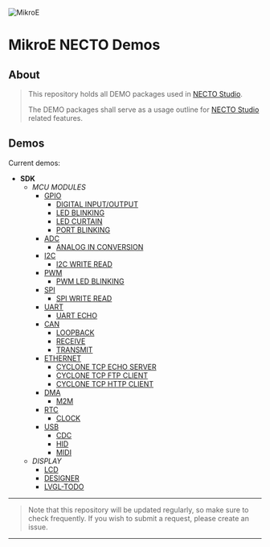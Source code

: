 ![MikroE](http://www.mikroe.com/img/designs/beta/logo_small.png)

# MikroE NECTO Demos

## About

> This repository holds all DEMO packages used in [NECTO Studio](https://www.mikroe.com/necto).
>
> The DEMO packages shall serve as a usage outline for [NECTO Studio](https://www.mikroe.com/necto) related features.

## Demos

Current demos:

+ **SDK**
  + *MCU MODULES*
    + [GPIO](./demos/sdk/demogpio/project/README.md)
      + [DIGITAL INPUT/OUTPUT](./demos/sdk/demogpio/project/digitalinputoutput/README.md)
      + [LED BLINKING](./demos/sdk/demogpio/project/ledblinking/README.md)
      + [LED CURTAIN](./demos/sdk/demogpio/project/ledcurtain/README.md)
      + [PORT BLINKING](./demos/sdk/port/README.md)
    + [ADC](./demos/sdk/demoanalogin/project/README.md)
      + [ANALOG IN CONVERSION](./demos/sdk/demoanalogin/project/README.md)
    + [I2C](./demos/sdk/demoi2c/project/README.md)
      + [I2C WRITE READ](./demos/sdk/demoi2c/project/README.md)
    + [PWM](./demos/sdk/demopwm/project/README.md)
      + [PWM LED BLINKING](./demos/sdk/demopwm/project/README.md)
    + [SPI](./demos/sdk/demospi/project/README.md)
      + [SPI WRITE READ](./demos/sdk/demospi/project/README.md)
    + [UART](./demos/sdk/demouart/project/README.md)
      + [UART ECHO](./demos/sdk/demouart/project/README.md)
    + [CAN](./demos/sdk/democan/project/README.md)
      + [LOOPBACK](./demos/sdk/democan/project/loopback/README.md)
      + [RECEIVE](./demos/sdk/democan/project/receive/README.md)
      + [TRANSMIT](./demos/sdk/democan/project/transmit/README.md)
    + [ETHERNET](./demos/sdk/democyclonetcp/project/README.md)
      + [CYCLONE TCP ECHO SERVER](./demos/sdk/democyclonetcp/project/echoserver/README.md)
      + [CYCLONE TCP FTP CLIENT](./demos/sdk/democyclonetcp/project/ftpclient/README.md)
      + [CYCLONE TCP HTTP CLIENT](./demos/sdk/democyclonetcp/project/httpclient/README.md)
    + [DMA](./demos/sdk/demodmam2m/project/README.md)
      + [M2M](./demos/sdk/demodmam2m/project/README.md)
    + [RTC](./demos/sdk/demortc/project/README.md)
      + [CLOCK](./demos/sdk/demortc/project/README.md)
    + [USB](./demos/sdk/demousb/project/README.md)
      + [CDC](./demos/sdk/demousb/project/cdc/README.md)
      + [HID](./demos/sdk/demousb/project/hid/README.md)
      + [MIDI](./demos/sdk/demousb/project/midi/README.md)
  + *DISPLAY*
    + [LCD](./demos/sdk/demolcd/project/README.md)
    + [DESIGNER](./demos/sdk/demodesigner/project/README.md)
    + [LVGL-TODO](TODO)

---

> Note that this repository will be updated regularly, so make sure to check frequently.
> If you wish to submit a request, please create an issue.

---
